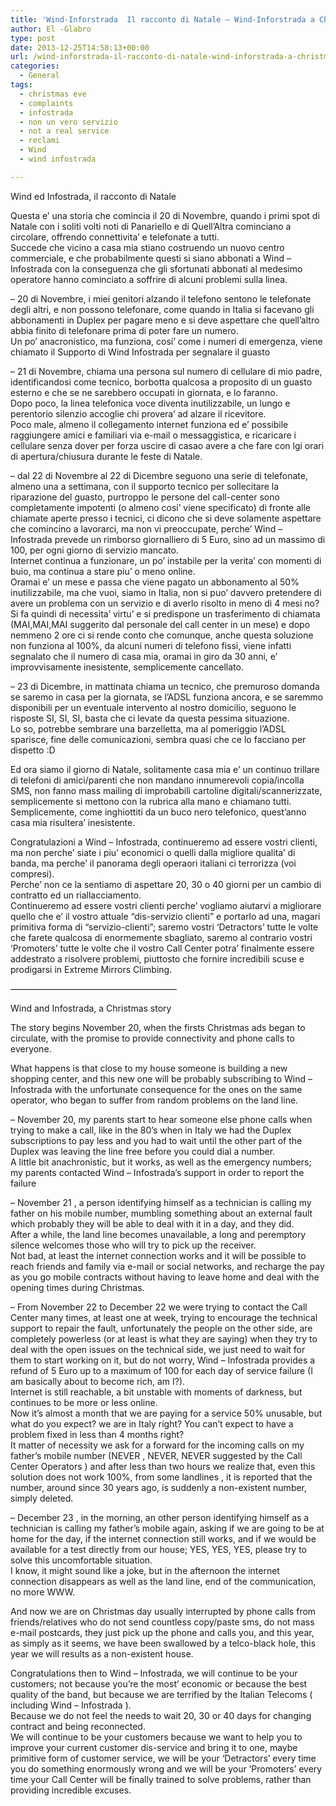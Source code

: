 ```yaml
---
title: 'Wind-Inforstrada  Il racconto di Natale – Wind-Inforstrada a Christmas story'
author: El -Glabro
type: post
date: 2013-12-25T14:58:13+00:00
url: /wind-inforstrada-il-racconto-di-natale-wind-inforstrada-a-christmas-story/
categories:
  - General
tags:
  - christmas eve
  - complaints
  - infostrada
  - non un vero servizio
  - not a real service
  - reclami
  - Wind
  - wind infostrada

---
```

Wind ed Infostrada, il racconto di Natale

Questa e&#8217; una storia che comincia il 20 di Novembre, quando i primi spot di Natale con i soliti volti noti di Panariello e di Quell&#8217;Altra cominciano a circolare, offrendo connettivita&#8217; e telefonate a tutti.  
Succede che vicino a casa mia stiano costruendo un nuovo centro commerciale, e che probabilmente questi si siano abbonati a Wind &#8211; Infostrada con la conseguenza che gli sfortunati abbonati al medesimo operatore hanno cominciato a soffrire di alcuni problemi sulla linea.

&#8211; 20 di Novembre, i miei genitori alzando il telefono sentono le telefonate degli altri, e non possono telefonare, come quando in Italia si facevano gli abbonamenti in Duplex per pagare meno e si deve aspettare che quell&#8217;altro abbia finito di telefonare prima di poter fare un numero.  
Un po&#8217; anacronistico, ma funziona, cosi&#8217; come i numeri di emergenza, viene chiamato il Supporto di Wind Infostrada per segnalare il guasto

&#8211; 21 di Novembre, chiama una persona sul numero di cellulare di mio padre, identificandosi come tecnico, borbotta qualcosa a proposito di un guasto esterno e che se ne sarebbero occupati in giornata, e lo faranno.  
Dopo poco, la linea telefonica voce diventa inutilizzabile, un lungo e perentorio silenzio accoglie chi provera&#8217; ad alzare il ricevitore.  
Poco male, almeno il collegamento internet funziona ed e&#8217; possibile raggiungere amici e familiari via e-mail o messaggistica, e ricaricare i cellulare senza dover per forza uscire di casao avere a che fare con lgi orari di apertura/chiusura durante le feste di Natale.

&#8211; dal 22 di Novembre al 22 di Dicembre seguono una serie di telefonate, almeno una a settimana, con il supporto tecnico per sollecitare la riparazione del guasto, purtroppo le persone del call-center sono completamente impotenti (o almeno cosi&#8217; viene specificato) di fronte alle chiamate aperte presso i tecnici, ci dicono che si deve solamente aspettare che comincino a lavorarci, ma non vi preoccupate, perche&#8217; Wind &#8211; Infostrada prevede un rimborso giornalliero di 5 Euro, sino ad un massimo di 100, per ogni giorno di servizio mancato.  
Internet continua a funzionare, un po&#8217; instabile per la verita&#8217; con momenti di buio, ma continua a stare piu&#8217; o meno online.  
Oramai e&#8217; un mese e passa che viene pagato un abbonamento al 50% inutilizzabile, ma che vuoi, siamo in Italia, non si puo&#8217; davvero pretendere di avere un problema con un servizio e di averlo risolto in meno di 4 mesi no?  
Si fa quindi di necessita&#8217; virtu&#8217; e si predispone un trasferimento di chiamata (MAI,MAI,MAI suggerito dal personale del call center in un mese) e dopo nemmeno 2 ore ci si rende conto che comunque, anche questa soluzione non funziona al 100%, da alcuni numeri di telefono fissi, viene infatti segnalato che il numero di casa mia, oramai in giro da 30 anni, e&#8217; improvvisamente inesistente, semplicemente cancellato.

&#8211; 23 di Dicembre, in mattinata chiama un tecnico, che premuroso domanda se saremo in casa per la giornata, se l&#8217;ADSL funziona ancora, e se saremmo disponibili per un eventuale intervento al nostro domicilio, seguono le risposte SI, SI, SI, basta che ci levate da questa pessima situazione.  
Lo so, potrebbe sembrare una barzelletta, ma al pomeriggio l&#8217;ADSL sparisce, fine delle comunicazioni, sembra quasi che ce lo facciano per dispetto :D

Ed ora siamo il giorno di Natale, solitamente casa mia e&#8217; un continuo trillare di telefoni di amici/parenti che non mandano innumerevoli copia/incolla SMS, non fanno mass mailing di improbabili cartoline digitali/scannerizzate, semplicemente si mettono con la rubrica alla mano e chiamano tutti.  
Semplicemente, come inghiottiti da un buco nero telefonico, quest&#8217;anno casa mia risultera&#8217; inesistente.

Congratulazioni a Wind &#8211; Infostrada, continueremo ad essere vostri clienti, ma non perche&#8217; siate i piu&#8217; economici o quelli dalla migliore qualita&#8217; di banda, ma perche&#8217; il panorama degli operaori italiani ci terrorizza (voi compresi).  
Perche&#8217; non ce la sentiamo di aspettare 20, 30 o 40 giorni per un cambio di contratto ed un riallacciamento.  
Continueremo ad essere vostri clienti perche&#8217; vogliamo aiutarvi a migliorare quello che e&#8217; il vostro attuale &#8220;dis-servizio clienti&#8221; e portarlo ad una, magari primitiva forma di &#8220;servizio-clienti&#8221;; saremo vostri &#8216;Detractors&#8217; tutte le volte che farete qualcosa di enormemente sbagliato, saremo al contrario vostri &#8216;Promoters&#8217; tutte le volte che il vostro Call Center potra&#8217; finalmente essere addestrato a risolvere problemi, piuttosto che fornire incredibili scuse e prodigarsi in Extreme Mirrors Climbing.

&#8212;&#8212;&#8212;&#8212;&#8212;&#8212;&#8212;&#8212;&#8212;&#8212;&#8212;&#8212;&#8212;&#8212;&#8212;&#8212;&#8212;&#8212;&#8212;

Wind and Infostrada, a Christmas story

The story begins November 20, when the firsts Christmas ads began to circulate, with the promise to provide connectivity and phone calls to everyone.

What happens is that close to my house someone is building a new shopping center, and this new one will be probably subscribing to Wind &#8211; Infostrada with the unfortunate consequence for the ones on the same operator, who began to suffer from random problems on the land line.

&#8211; November 20, my parents start to hear someone else phone calls when trying to make a call, like in the 80&#8217;s when in Italy we had the Duplex subscriptions to pay less and you had to wait until the other part of the Duplex was leaving the line free before you could dial a number.  
A little bit anachronistic, but it works, as well as the emergency numbers; my parents contacted Wind &#8211; Infostrada&#8217;s support in order to report the failure

&#8211; November 21 , a person identifying himself as a technician is calling my father on his mobile number, mumbling something about an external fault which probably they will be able to deal with it in a day, and they did.  
After a while, the land line becomes unavailable, a long and peremptory silence welcomes those who will try to pick up the receiver.  
Not bad, at least the internet connection works and it will be possible to reach friends and family via e-mail or social networks, and recharge the pay as you go mobile contracts without having to leave home and deal with the opening times during Christmas.

&#8211; From November 22 to December 22 we were trying to contact the Call Center many times, at least one at week, trying to encourage the technical support to repair the fault, unfortunately the people on the other side, are completely powerless (or at least is what they are saying) when they try to deal with the open issues on the technical side, we just need to wait for them to start working on it, but do not worry, Wind &#8211; Infostrada provides a refund of 5 Euro up to a maximum of 100 for each day of service failure (I am basically about to become rich, am I?).  
Internet is still reachable, a bit unstable with moments of darkness, but continues to be more or less online.  
Now it&#8217;s almost a month that we are paying for a service 50% unusable, but what do you expect? we are in Italy right? You can&#8217;t expect to have a problem fixed in less than 4 months right?  
It matter of necessity we ask for a forward for the incoming calls on my father&#8217;s mobile number (NEVER , NEVER, NEVER suggested by the Call Center Operators ) and after less than two hours we realize that, even this solution does not work 100%, from some landlines , it is reported that the number, around since 30 years ago, is suddenly a non-existent number, simply deleted.

&#8211; December 23 , in the morning, an other person identifying himself as a technician is calling my father&#8217;s mobile again, asking if we are going to be at home for the day, if the internet connection still works, and if we would be available for a test directly from our house; YES, YES, YES, please try to solve this uncomfortable situation.  
I know, it might sound like a joke, but in the afternoon the internet connection disappears as well as the land line, end of the communication, no more WWW.

And now we are on Christmas day usually interrupted by phone calls from friends/relatives who do not send countless copy/paste sms, do not mass e-mail postcards, they just pick up the phone and calls you, and this year, as simply as it seems, we have been swallowed by a telco-black hole, this year we will results as a non-existent house.

Congratulations then to Wind &#8211; Infostrada, we will continue to be your customers; not because you&#8217;re the most&#8217; economic or because the best quality of the band, but because we are terrified by the Italian Telecoms ( including Wind &#8211; Infostrada ).  
Because we do not feel the needs to wait 20, 30 or 40 days for changing contract and being reconnected.  
We will continue to be your customers because we want to help you to improve your current customer dis-service and bring it to one, maybe primitive form of customer service, we will be your &#8216;Detractors&#8217; every time you do something enormously wrong and we will be your &#8216;Promoters&#8217; every time your Call Center will be finally trained to solve problems, rather than providing incredible excuses.